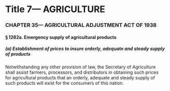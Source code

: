 
# Title 7— AGRICULTURE
### CHAPTER 35— AGRICULTURAL ADJUSTMENT ACT OF 1938
#### § 1282a. Emergency supply of agricultural products
##### (a) Establishment of prices to insure orderly, adequate and steady supply of products

Notwithstanding any other provision of law, the Secretary of Agriculture shall assist farmers, processors, and distributors in obtaining such prices for agricultural products that an orderly, adequate and steady supply of such products will exist for the consumers of this nation.

